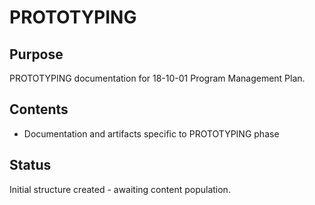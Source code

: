 # PROTOTYPING

## Purpose
PROTOTYPING documentation for 18-10-01 Program Management Plan.

## Contents
- Documentation and artifacts specific to PROTOTYPING phase

## Status
Initial structure created - awaiting content population.
